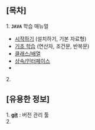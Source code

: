## [목차]
1\. __`JAVA`__ 학습 매뉴얼
- [시작하기](./JAVA/intro.md) (설치하기, 기본 자료형)
- [기초 학습](./JAVA/operatorNStatment.md) (연산자, 조건문, 반복문)
- [클래스/배열](./JAVA/objectOriented.md)
- [상속/인터페이스](./JAVA/inheritance.md)
- 

2\. 

## [유용한 정보]
1\. [__git__](./ETC/git.md) : 버전 관리 툴 <br>
2\.   